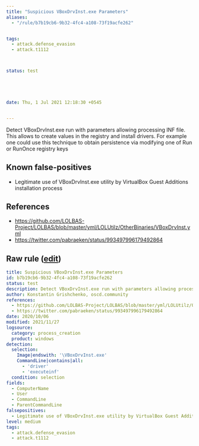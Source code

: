 ```yaml
---
title: "Suspicious VBoxDrvInst.exe Parameters"
aliases:
  - "/rule/b7b19cb6-9b32-4fc4-a108-73f19acfe262"


tags:
  - attack.defense_evasion
  - attack.t1112



status: test





date: Thu, 1 Jul 2021 12:18:30 +0545


---
```


Detect VBoxDrvInst.exe run with parameters allowing processing INF file. This allows to create values in the registry and install drivers. For example one could use this technique to obtain persistence via modifying one of Run or RunOnce registry keys

<!--more-->


## Known false-positives

* Legitimate use of VBoxDrvInst.exe utility by VirtualBox Guest Additions installation process



## References

* https://github.com/LOLBAS-Project/LOLBAS/blob/master/yml/LOLUtilz/OtherBinaries/VBoxDrvInst.yml
* https://twitter.com/pabraeken/status/993497996179492864


## Raw rule ([edit](https://github.com/SigmaHQ/sigma/edit/master/rules/windows/process_creation/proc_creation_win_susp_vboxdrvinst.yml))
```yaml
title: Suspicious VBoxDrvInst.exe Parameters
id: b7b19cb6-9b32-4fc4-a108-73f19acfe262
status: test
description: Detect VBoxDrvInst.exe run with parameters allowing processing INF file. This allows to create values in the registry and install drivers. For example one could use this technique to obtain persistence via modifying one of Run or RunOnce registry keys
author: Konstantin Grishchenko, oscd.community
references:
  - https://github.com/LOLBAS-Project/LOLBAS/blob/master/yml/LOLUtilz/OtherBinaries/VBoxDrvInst.yml
  - https://twitter.com/pabraeken/status/993497996179492864
date: 2020/10/06
modified: 2021/11/27
logsource:
  category: process_creation
  product: windows
detection:
  selection:
    Image|endswith: '\VBoxDrvInst.exe'
    CommandLine|contains|all:
      - 'driver'
      - 'executeinf'
  condition: selection
fields:
  - ComputerName
  - User
  - CommandLine
  - ParentCommandLine
falsepositives:
  - Legitimate use of VBoxDrvInst.exe utility by VirtualBox Guest Additions installation process
level: medium
tags:
  - attack.defense_evasion
  - attack.t1112

```

